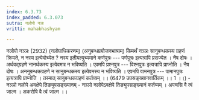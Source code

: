 ```yaml
---
index: 6.3.73
index_padded: 6.3.073
sutra: नलोपो नञः
vritti: mahabhashyam

---
```

 नलोपो नञ्ञः (2932) (नलोपाधिकरणम्) (अनुबन्धप्रयोजनभाष्यम्) किमर्थं नञ्ञः सानुबन्धकस्य ग्रहणं क्रियते, न नस्य इत्येवोच्येत ? नस्य इतीयत्युच्यमाने कर्णपुत्रः --- पर्णपुत्रः इत्यत्रापि प्रसज्येत । नैष दोषः । अर्थवद्ग्रहणे नानर्थकस्य इत्येवमत्र न भविष्यति । एवमपि प्रश्नपुत्र --- विश्नपुत्रः इत्यत्रापि प्राप्नोति । नैष दोषः । अननुबन्धकग्रहणे न सानुबन्धकस्य इत्येवमस्य न भविष्यति । एवमपि वामनपुत्र --- पामानपुत्रः इत्यत्रापि प्राप्नोति । तस्मात् सानुबन्धकग्रहणं कर्तव्यम् ।। (6479 उपसङ्ख्यानवार्तिकम् ।। 1 ।।) - नञ्ञो नलोपे अवक्षेपे तिङ्युपसङ्ख्यानम् - नञ्ञो नलोपेऽवक्षेपे तिङ्युपसङ्ख्यानं कर्तव्यम् । अपचसि वै त्वं जाल्म । अकरोषि वै त्वं जाल्म ।। 